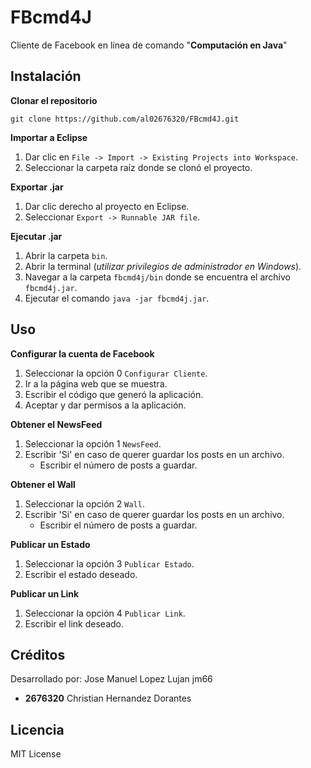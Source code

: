 # FBcmd4J
Cliente de Facebook en línea de comando "**Computación en Java**"

## Instalación
**Clonar el repositorio**  
```
git clone https://github.com/al02676320/FBcmd4J.git
```

**Importar a Eclipse**  
1. Dar clic en `File -> Import -> Existing Projects into Workspace`.
2. Seleccionar la carpeta raíz donde se clonó el proyecto.

**Exportar .jar**  
1. Dar clic derecho al proyecto en Eclipse.
2. Seleccionar `Export -> Runnable JAR file`.

**Ejecutar .jar**  
1. Abrir la carpeta `bin`.
2. Abrir la terminal (*utilizar privilegios de administrador en Windows*).
3. Navegar a la carpeta `fbcmd4j/bin` donde se encuentra el archivo `fbcmd4j.jar`.
4. Ejecutar el comando `java -jar fbcmd4j.jar`.


## Uso
**Configurar la cuenta de Facebook**   
1. Seleccionar la opción 0 `Configurar Cliente`.
2. Ir a la página web que se muestra.
3. Escribir el código que generó la aplicación.
4. Aceptar y dar permisos a la aplicación.

**Obtener el NewsFeed**   
1. Seleccionar la opción 1 `NewsFeed`.
2. Escribir 'Si' en caso de querer guardar los posts en un archivo.
	* Escribir el número de posts a guardar.

**Obtener el Wall**   
1. Seleccionar la opción 2 `Wall`.
2. Escribir 'Si' en caso de querer guardar los posts en un archivo.
	* Escribir el número de posts a guardar.

**Publicar un Estado**   
1. Seleccionar la opción 3 `Publicar Estado`.
2. Escribir el estado deseado.

**Publicar un Link**   
1. Seleccionar la opción 4 `Publicar Link`.
2. Escribir el link deseado.


## Créditos
Desarrollado por:
Jose Manuel Lopez Lujan jm66
- **2676320** Christian Hernandez Dorantes


## Licencia
 MIT License
